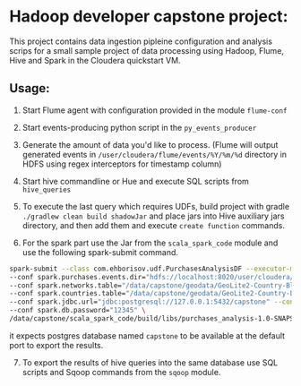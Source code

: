 # Hadoop developer capstone project:

This project contains data ingestion pipleine configuration and analysis scrips for a small sample project
of data processing using Hadoop, Flume, Hive and Spark in the Cloudera quickstart VM.

## Usage:

1) Start Flume agent with configuration provided in the module `flume-conf`

2) Start events-producing python script in the `py_events_producer`

3) Generate the amount of data you'd like to process. (Flume will output generated events in
 `/user/cloudera/flume/events/%Y/%m/%d` directory in HDFS using regex interceptors for timestamp column)

4) Start hive commandline or Hue and execute SQL scripts from `hive_queries`

5) To execute the last query which requires UDFs, build project with gradle `./gradlew clean build shadowJar`
and place jars into Hive auxiliary jars directory, and then add them and execute `create function` commands.

6) For the spark part use the Jar from the `scala_spark_code` module and use the following spark-submit command.
```bash
spark-submit --class com.ehborisov.udf.PurchasesAnalysisDF --executor-memory 512m --driver-memory 512m  \
--conf spark.purchases.events.dir="hdfs://localhost:8020/user/cloudera/flume/events/year=2019/month=04/day={04,05,06,07,08,09,10}/" \
--conf spark.networks.table="/data/capstone/geodata/GeoLite2-Country-Blocks-IPv4.csv" \
--conf spark.countries.table="/data/capstone/geodata/GeoLite2-Country-Locations.csv" \
--conf spark.jdbc.url="jdbc:postgresql://127.0.0.1:5432/capstone" --conf spark.db.user="admin" \
--conf spark.db.password="12345" \
/data/capstone/scala_spark_code/build/libs/purchases_analysis-1.0-SNAPSHOT-all.jar
```

it expects postgres database named `capstone` to be available at the default port to export the results. 

7) To export the results of hive queries into the same database use SQL scripts and Sqoop commands from the `sqoop`
module.

